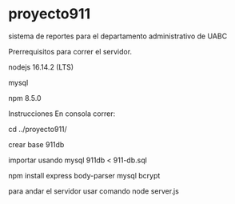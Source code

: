 # proyecto911
sistema de reportes para el departamento administrativo de UABC

Prerrequisitos para correr el servidor.



nodejs 16.14.2 (LTS)


mysql



npm 8.5.0


Instrucciones
En consola correr:


cd ../proyecto911/

crear base 911db

importar usando mysql 911db < 911-db.sql

npm install express body-parser mysql bcrypt


para andar el servidor usar comando
node server.js
